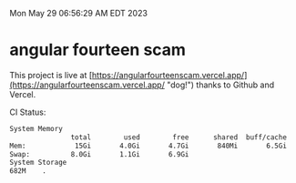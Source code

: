 Mon May 29 06:56:29 AM EDT 2023

# angular fourteen scam


This project is live at [https://angularfourteenscam.vercel.app/](https://angularfourteenscam.vercel.app/ "dog!") thanks to Github and Vercel.

CI Status: 

```bash
System Memory
               total        used        free      shared  buff/cache   available
Mem:            15Gi       4.0Gi       4.7Gi       840Mi       6.5Gi        10Gi
Swap:          8.0Gi       1.1Gi       6.9Gi
System Storage
682M	.
```
```bash
